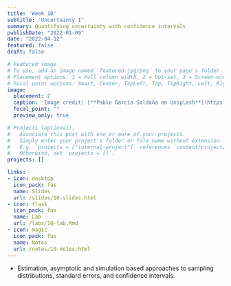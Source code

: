 ```yaml
---
title: 'Week 10'
subtitle: 'Uncertainty I'
summary: Quantifying uncertainty with confidence intervals
publishDate: "2022-01-09"
date: "2022-04-12"
featured: false
draft: false

# Featured image
# To use, add an image named `featured.jpg/png` to your page's folder.
# Placement options: 1 = Full column width, 2 = Out-set, 3 = Screen-width
# Focal point options: Smart, Center, TopLeft, Top, TopRight, Left, Right, BottomLeft, Bottom, BottomRight
image:
  placement: 2
  caption: 'Image credit: [**Pablo García Saldaña on Unsplash**](https://unsplash.com/photos/lPQIndZz8Mo)'
  focal_point: ""
  preview_only: true

# Projects (optional).
#   Associate this post with one or more of your projects.
#   Simply enter your project's folder or file name without extension.
#   E.g. `projects = ["internal-project"]` references `content/project/deep-learning/index.md`.
#   Otherwise, set `projects = []`.
projects: []

links:
- icon: desktop
  icon_pack: fas
  name: Slides
  url: /slides/10-slides.html
- icon: flask
  icon_pack: fas
  name: Lab
  url: /labs/10-lab.Rmd
- icon: magic
  icon_pack: fas
  name: Notes
  url: /notes/10-notes.html
---
```




- Estimation, asymptotic and simulation based approaches to sampling distributions, standard errors, and confidence intervals. 
